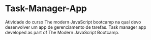 # Task-Manager-App
Atividade do curso The modern JavaScript bootcamp na qual devo desenvolver um app de gerenciamento de tarefas.
Task manager app developed as part of The Modern JavaScript Bootcamp.
